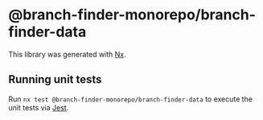 # @branch-finder-monorepo/branch-finder-data

This library was generated with [Nx](https://nx.dev).

## Running unit tests

Run `nx test @branch-finder-monorepo/branch-finder-data` to execute the unit tests via [Jest](https://jestjs.io).
